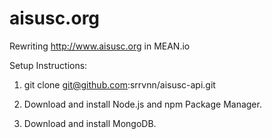 aisusc.org
==========

Rewriting http://www.aisusc.org in MEAN.io

Setup Instructions: 


1. git clone git@github.com:srrvnn/aisusc-api.git

2. Download and install Node.js and npm Package Manager.

3. Download and install MongoDB. 


